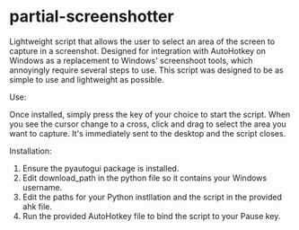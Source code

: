 # partial-screenshotter
Lightweight script that allows the user to select an area of the screen to capture in a screenshot. Designed for integration with AutoHotkey on Windows as a replacement to Windows' screenshoot tools, which annoyingly require several steps to use. This script was designed to be as simple to use and lightweight as possible.

Use: 

Once installed, simply press the key of your choice to start the script. When you see the cursor change to a cross, click and drag to select the area you want to capture. It's immediately sent to the desktop and the script closes. 

Installation:

1) Ensure the pyautogui package is installed.
2) Edit download_path in the python file so it contains your Windows username.
3) Edit the paths for your Python instllation and the script in the provided ahk file.
4) Run the provided AutoHotkey file to bind the script to your Pause key.
